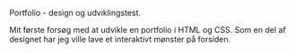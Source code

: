 Portfolio - design og udviklingstest. 

Mit første forsøg med at udvikle en portfolio i HTML og CSS. 
Som en del af designet har jeg ville lave et interaktivt mønster på forsiden. 
